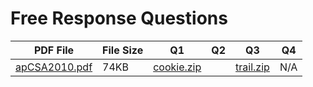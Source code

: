 # Free Response Questions

PDF File | File Size | Q1 | Q2 | Q3 | Q4
-------- | --------- | -- | -- | -- | --
[apCSA2010.pdf](apCSA2010.pdf) | 74KB | [cookie.zip](cookie.zip) | | [trail.zip](trail.zip) | N/A


